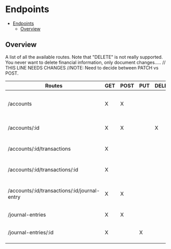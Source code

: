 # Endpoints

- [Endpoints](#endpoints)
  - [Overview](#overview)

## Overview

A list of all the available routes.
Note that "DELETE" is not really supported. You never want to delete financial information, only document changes..... // THIS LINE NEEDS CHANGES
//NOTE: Need to decide between PATCH vs POST.

| Routes                                           | GET  | POST | PUT | DELETE | Notes                                                              |
|--------------------------------------------------|------|------|-----|--------|--------------------------------------------------------------------|
| /accounts                                        |  X   |   X  |     |        | A collection of accounts. Post to add a new account.                |
| /accounts/:id                                    |  X   |   X  |     |    X   | Get/Update/Delete a specific account.                              |
| /accounts/:id/transactions                       |  X   |      |     |        | Get a collection of transactions on an account.                    |
| /accounts/:id/transactions/:id                   |  X   |      |     |        | Get a specific transaction on an account.                          |
| /accounts/:id/transactions/:id/journal-entry     |  X   |   X  |     |        | Get/Update the journal entry a transaction is a part of.           |
| /journal-entries                                 |  X   |   X  |     |        | A collection of of journal entries.                                |
| /journal-entries/:id                             |  X   |      |  X  |        | Get/update a specific journal entry.                               |

